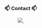 <h3 align="center">📫 Contact 📫</h3>
<div align="center">
  <a href="yoonsookim1102@gmail.com">
    <img
      src="https://img.shields.io/badge/yoonsookim1102@gmail.com-D14836?style=for-the-badge&logo=gmail&logoColor=white"/>&nbsp
  </a>
</div>
